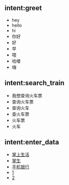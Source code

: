 ## intent:greet
- hey
- hello
- hi
- 你好
- 好
- 早
- 喂
- 哈喽
- 嗨

## intent:search_train
- 我想查询火车票
- 查询火车票
- 查询火车
- 查火车票
- 火车票
- 火车

## intent:enter_data
- [掌上生活](train_channel)
- [掌生](train_channel)
- [手机银行](train_channel)
- [1](train_channel)
- [2](train_channel)